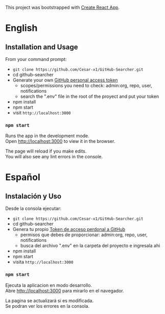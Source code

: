 This project was bootstrapped with [Create React App](https://github.com/facebook/create-react-app).
# English
## Installation and Usage 
From your command prompt:
* `git clone https://github.com/Cesar-x1/GitHub-Searcher.git`
* cd github-searcher
* Generate your own [GitHub personal access token](https://help.github.com/articles/creating-a-personal-access-token-for-the-command-line/) 
  * scopes/permissions you need to check: admin:org, repo, user, notifications
  * search the ".env" file in the root of the proyect and put your token
* npm install
* npm start
* visit `http://localhost:3000`

### `npm start`
Runs the app in the development mode.<br>
Open [http://localhost:3000](http://localhost:3000) to view it in the browser.

The page will reload if you make edits.<br>
You will also see any lint errors in the console.


# Español
## Instalación y Uso 
Desde la consola ejecutar:
* `git clone https://github.com/Cesar-x1/GitHub-Searcher.git`
* cd github-searcher
* Genera tu propio [Token de acceso perdonal a GitHub](https://help.github.com/articles/creating-a-personal-access-token-for-the-command-line/)
  * permisos que debes de proporcionar: admin:org, repo, user, notifications
  * busca del archivo ".env" en la carpeta del proyecto e ingresala ahi
* npm install
* npm start
* visita `http://localhost:3000`
### `npm start`

Ejecuta la aplicacion en modo desarrollo.<br>
Abre [http://localhost:3000](http://localhost:3000) para mirarlo en el navegador.

La pagina se actualizará si es modificada.<br>
Se podran ver los errores en la consola.

